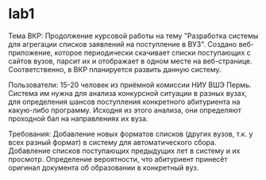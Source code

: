 # lab1

Тема ВКР:
Продолжение курсовой работы на тему "Разработка системы для агрегации списков заявлений на поступление в ВУЗ". Создано веб-приложение, которое периодически скачивает списки поступающих с сайтов вузов, парсит их и отображает в одном месте на веб-странице.
Соответственно, в ВКР планируется развить данную систему.

Пользователи:
15-20 человек из приёмной комиссии НИУ ВШЭ Пермь. Система им нужна для анализа конкурсной ситуации в разных вузах, для определения шансов поступления конкретного абитуриента на какую-либо программу. Исходня из этого анализа, они определяют проходной бал на направлениях их вуза.

Требования:
Добавление новых форматов списков (других вузов, т.к. у всех разный формат) в систему для автоматического сбора.
Добавление списков поступающих предыдущих лет в систему и их просмотр.
Определение вероятности, что абитуриент принесёт оригинал документа об образовании в конкретный вуз.